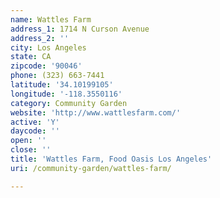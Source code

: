 ```yaml
---
name: Wattles Farm
address_1: 1714 N Curson Avenue
address_2: ''
city: Los Angeles
state: CA
zipcode: '90046'
phone: (323) 663-7441
latitude: '34.10199105'
longitude: '-118.3550116'
category: Community Garden
website: 'http://www.wattlesfarm.com/'
active: 'Y'
daycode: ''
open: ''
close: ''
title: 'Wattles Farm, Food Oasis Los Angeles'
uri: /community-garden/wattles-farm/

---
```


